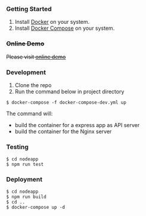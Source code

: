 
### Getting Started

1. Install [Docker](https://www.docker.com/) on your system.
2. Install [Docker Compose](http://docs.docker.com/compose/) on your system.

### <del>Online Demo</del>
<del>Please visit [online demo](http://52.197.230.20/)</del>

### Development
1. Clone the repo
2. Run the command below in project directory
````
$ docker-compose -f docker-compose-dev.yml up
````
The command will:
* build the container for a express app as API server
* build the container for the Nginx server

### Testing
````
$ cd nodeapp
$ npm run test
````

### Deployment
````
$ cd nodeapp
$ npm run build
$ cd ..
$ docker-compose up -d
````

